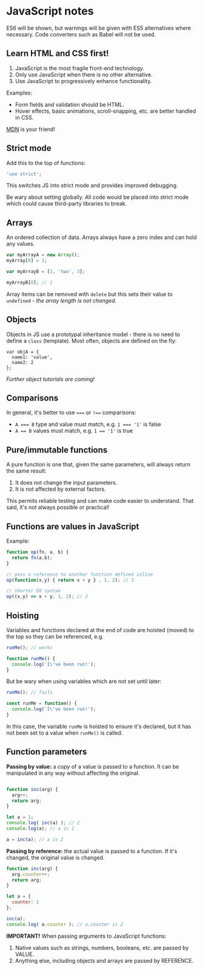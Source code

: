 # JavaScript notes

ES6 will be shown, but warnings will be given with ES5 alternatives where necessary. Code converters such as Babel will not be used.

## Learn HTML and CSS first!

1. JavaScript is the most fragile front-end technology.
1. Only use JavaScript when there is no other alternative.
1. Use JavaScript to progressively enhance functionality.

Examples:

* Form fields and validation should be HTML.
* Hover effects, basic animations, scroll-snapping, etc. are better handled in CSS.

[MDN](https://developer.mozilla.org/) is your friend!


## Strict mode
Add this to the top of functions:

```js
'use strict';
```

This switches JS into strict mode and provides improved debugging.

Be wary about setting globally. All code would be placed into strict mode which could cause third-party libraries to break.


## Arrays
An ordered collection of data. Arrays always have a zero index and can hold any values.


```js
var myArrayA = new Array();
myArray[0] = 1;

var myArrayB = [1, 'two', 3];

myArrayB[0]; // 1
```

Array items can be removed with `delete` but this sets their value to `undefined` - *the array length is not changed*.


## Objects
Objects in JS use a prototypal inheritance model - there is no need to define a `class` (template). Most often, objects are defined on the fly:

```
var objA = {
  name1: 'value',
  name2: 2
};
```

*Further object tutorials are coming!*


## Comparisons
In general, it's better to use `===` or `!==` comparisons:

* `A === B` type and value must match, e.g. `1 === '1'` is false
* `A == B` values must match, e.g. `1 == '1'` is true


## Pure/immutable functions
A pure function is one that, given the same parameters, will always return the same result:

1. It does not change the input parameters.
1. It is not affected by external factors.

This permits reliable testing and can make code easier to understand. That said, it's not always possible or practical!


## Functions are values in JavaScript
Example:

```js
function op(fn, a, b) {
  return fn(a,b);
}

// pass a reference to another function defined inline
op(function(x,y) { return x + y } , 1, 2); // 3

// shorter E6 syntax
op((x,y) => x + y, 1, 2); // 3

```


## Hoisting
Variables and functions declared at the end of code are hoisted (moved) to the top so they can be referenced, e.g.

```js
runMe(); // works

function runMe() {
  console.log('I\'ve been run!');
}
```

But be wary when using variables which are not set until later:

```js
runMe(); // fails

const runMe = function() {
  console.log('I\'ve been run!');
}
```

In this case, the variable `runMe` is hoisted to ensure it's declared, but it has not been set to a value when `runMe()` is called.


## Function parameters

**Passing by value:** a *copy* of a value is passed to a function. It can be manipulated in any way without affecting the original.

```js

function inc(arg) {
  arg++;
  return arg;
}

let a = 1;
console.log( inc(a) ); // 2
console.log(a); // a is 1

a = inc(a); // a is 2
```


**Passing by reference:** the actual value is passed to a function. If it's changed, the original value is changed.

```javascript
function inc(arg) {
  arg.counter++;
  return arg;
}

let a = {
  counter: 1
};

inc(a);
console.log( a.counter ); // a.counter is 2
```


**IMPORTANT!** When passing arguments to JavaScript functions:

1. Native values such as strings, numbers, booleans, etc. are passed by VALUE.
1. Anything else, including objects and arrays are passed by REFERENCE.
